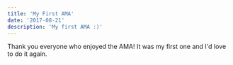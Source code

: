 ```yaml
---
title: 'My First AMA'
date: '2017-08-21'
description: 'My first AMA :)'
---
```


Thank you everyone who enjoyed the AMA! It was my first one and I'd love to do it again.

<!-- <iframe width="560" height="315" src="" frameborder="0" allow="accelerometer; autoplay; encrypted-media; gyroscope; picture-in-picture" allowfullscreen></iframe> -->
